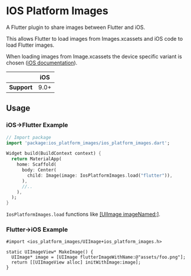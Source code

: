 # IOS Platform Images

A Flutter plugin to share images between Flutter and iOS.

This allows Flutter to load images from Images.xcassets and iOS code to load
Flutter images.

When loading images from Image.xcassets the device specific variant is chosen
([iOS documentation](https://developer.apple.com/design/human-interface-guidelines/ios/icons-and-images/image-size-and-resolution/)).

|             | iOS  |
|-------------|------|
| **Support** | 9.0+ |

## Usage

### iOS->Flutter Example

``` dart
// Import package
import 'package:ios_platform_images/ios_platform_images.dart';

Widget build(BuildContext context) {
  return MaterialApp(
    home: Scaffold(
      body: Center(
        child: Image(image: IosPlatformImages.load("flutter")),
      ),
      //..
    ),
  );
}
```

`IosPlatformImages.load` functions like [[UIImage imageNamed:]](https://developer.apple.com/documentation/uikit/uiimage/1624146-imagenamed).

### Flutter->iOS Example

```objc
#import <ios_platform_images/UIImage+ios_platform_images.h>

static UIImageView* MakeImage() {
  UIImage* image = [UIImage flutterImageWithName:@"assets/foo.png"];
  return [[UIImageView alloc] initWithImage:image];
}
```
